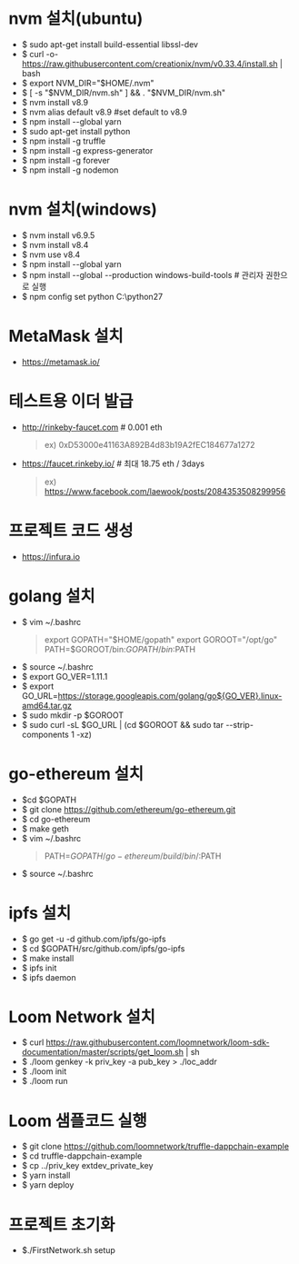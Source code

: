 # nvm 설치(ubuntu)
- $ sudo apt-get install build-essential libssl-dev
- $ curl -o- https://raw.githubusercontent.com/creationix/nvm/v0.33.4/install.sh | bash
- $ export NVM_DIR="$HOME/.nvm"
- $ [ -s "$NVM_DIR/nvm.sh" ] && . "$NVM_DIR/nvm.sh"
- $ nvm install v8.9
- $ nvm alias default v8.9 #set default to v8.9
- $ npm install --global yarn
- $ sudo apt-get install python
- $ npm install -g truffle
- $ npm install -g express-generator
- $ npm install -g forever
- $ npm install -g nodemon

# nvm 설치(windows)
- $ nvm install v6.9.5
- $ nvm install v8.4
- $ nvm use v8.4
- $ npm install --global yarn
- $ npm install --global --production windows-build-tools # 관리자 권한으로 실행
- $ npm config set python C:\python27

# MetaMask 설치
- https://metamask.io/

# 테스트용 이더 발급
- http://rinkeby-faucet.com # 0.001 eth
  > ex) 0xD53000e41163A892B4d83b19A2fEC184677a1272
- https://faucet.rinkeby.io/ # 최대 18.75 eth / 3days
  > ex) https://www.facebook.com/laewook/posts/2084353508299956

# 프로젝트 코드 생성
- https://infura.io

# golang 설치
- $ vim ~/.bashrc
  > export GOPATH="$HOME/gopath"
  > export GOROOT="/opt/go"
  > PATH=$GOROOT/bin:$GOPATH/bin:$PATH
- $ source ~/.bashrc
- $ export GO_VER=1.11.1
- $ export GO_URL=https://storage.googleapis.com/golang/go${GO_VER}.linux-amd64.tar.gz
- $ sudo mkdir -p $GOROOT
- $ sudo curl -sL $GO_URL | (cd $GOROOT && sudo tar --strip-components 1 -xz)

# go-ethereum 설치
- $cd $GOPATH
- $ git clone https://github.com/ethereum/go-ethereum.git
- $ cd go-ethereum
- $ make geth
- $ vim ~/.bashrc
  > PATH=$GOPATH/go-ethereum/build/bin/:$PATH
- $ source ~/.bashrc

# ipfs 설치
- $ go get -u -d github.com/ipfs/go-ipfs
- $ cd $GOPATH/src/github.com/ipfs/go-ipfs
- $ make install
- $ ipfs init
- $ ipfs daemon

# Loom Network 설치
- $ curl https://raw.githubusercontent.com/loomnetwork/loom-sdk-documentation/master/scripts/get_loom.sh | sh
- $ ./loom genkey -k priv_key -a pub_key > ./loc_addr
- $ ./loom init
- $ ./loom run

# Loom 샘플코드 실행
- $ git clone https://github.com/loomnetwork/truffle-dappchain-example
- $ cd truffle-dappchain-example
- $ cp ../priv_key extdev_private_key
- $ yarn install
- $ yarn deploy

# 프로젝트 초기화
 - $./FirstNetwork.sh setup
